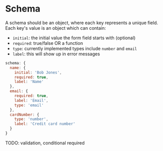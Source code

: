 # Schema

A schema should be an object, where each key represents a unique field. Each key's value is an object which can contain:

* `initial`: the initial value the form field starts with (optional)
* `required`: true/false OR a function
* `type`: currently implemented types include `number` and `email`
* `label`: this will show up in error messages

```js
schema: {
  name: {
    initial: 'Bob Jones',
    required: true,
    label: 'Name'
  },
  email: {
    required: true,
    label: 'Email',
    type: 'email'
  },
  cardNumber: {
    type: 'number',
    label: 'Credit card number'
  }
}
```

TODO: validation, conditional required

